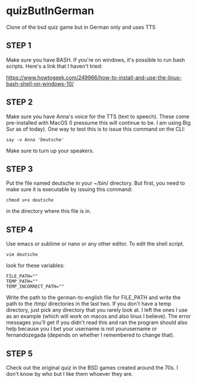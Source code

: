 # quizButInGerman
Clone of the bsd quiz game but in German only and uses TTS

## STEP 1
Make sure you have BASH. If you're on windows, it's possible to run bash scripts. Here's a link that I haven't tried:

https://www.howtogeek.com/249966/how-to-install-and-use-the-linux-bash-shell-on-windows-10/

## STEP 2
Make sure you have Anna's voice for the TTS (text to speech). These come pre-installed with MacOS (I pressume this will continue to be. I am using Big Sur as of today). One way to test this is to issue this command on the CLI: 

```
say -v Anna 'Deutsche'
```

Make sure to turn up your speakers. 

## STEP 3
Put the file named deutsche in your ~/bin/ directory. But first, you need to make sure it is executable by issuing this command:

```
chmod u+x deutsche
```

in the directory where this file is in.

## STEP 4

Use emacs or sublime or nano or any other editor. To edit the shell script.

```
vim deutsche
```

look for these variables:

```
FILE_PATH=""
TEMP_PATH=""
TEMP_INCORRECT_PATH=""
```

Write the path to the german-to-english file for FILE_PATH and write the path to the /tmp/ directories in the last two. If you don't have a temp directory, just pick any directory that you rarely look at. I left the ones I use as an example (which will work on macos and also linux I believe). The error messages you'll get if you didn't read this and ran the program should also help because you I bet your username is not yourusername or fernandozegada (depends on whether I remembered to change that).

## STEP 5
Check out the original quiz in the BSD games created around the 70s. I don't know by who but I like them whoever they are.
